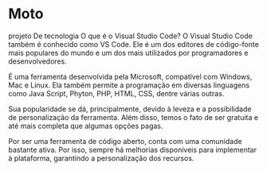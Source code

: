 # Moto
projeto De tecnologia 
O que é o Visual Studio Code? 
O Visual Studio Code também é conhecido como VS Code. Ele é um dos editores de código-fonte mais populares do mundo e um dos mais utilizados por programadores e desenvolvedores.

É uma ferramenta desenvolvida pela Microsoft, compatível com Windows, Mac e Linux. Ela também permite a programação em diversas linguagens como Java Script, Phyton, PHP, HTML, CSS, dentre várias outras.

Sua popularidade se dá, principalmente, devido à leveza e a possibilidade de personalização da ferramenta. Além disso, temos o fato de ser gratuita e até mais completa que algumas opções pagas.

Por ser uma ferramenta de código aberto, conta com uma comunidade bastante ativa. Por isso, sempre há melhorias disponíveis para implementar à plataforma, garantindo a personalização dos recursos.

